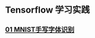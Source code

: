 <!--
 * @Descripttion: 
 * @version: 
 * @Author: ErCHen
 * @Date: 2019-12-30 16:03:30
 * @LastEditTime: 2020-04-30 14:50:45
 -->

# Tensorflow 学习实践

## [01 MNIST手写字体识别](https://github.com/B15090815/trytf/tree/master/01_MINST)
